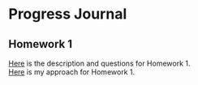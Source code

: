 # Progress Journal
## Homework 1
[Here](files/HW1.pdf) is the description and questions for Homework 1.<br>
[Here](files/HW1.html) is my approach for Homework 1.
